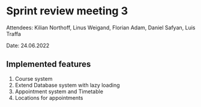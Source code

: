 # Sprint review meeting 3

Attendees: Kilian Northoff, Linus Weigand, Florian Adam, Daniel Safyan, Luis Traffa

Date: 24.06.2022


## Implemented features

1. Course system
2. Extend Database system with lazy loading
3. Appointment system and Timetable
4. Locations for appointments
